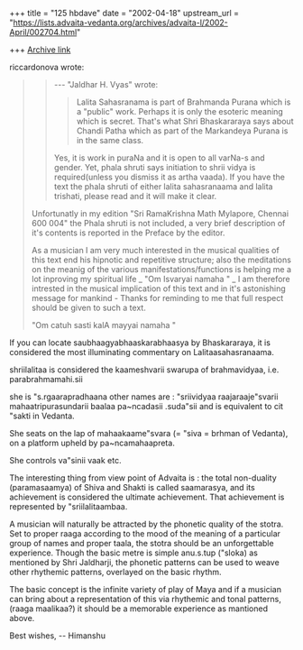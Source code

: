 +++
title = "125 hbdave"
date = "2002-04-18"
upstream_url = "https://lists.advaita-vedanta.org/archives/advaita-l/2002-April/002704.html"

+++
[Archive link](https://lists.advaita-vedanta.org/archives/advaita-l/2002-April/002704.html)

riccardonova wrote:

> >--- "Jaldhar H. Vyas" <jaldhar at BRAINCELLS.COM> wrote:
> >>
> >> Lalita Sahasranama is part of Brahmanda Purana which is a "public"
> >> work.
> >> Perhaps it is only the esoteric meaning which is secret.  That's what
> >> Shri
> >> Bhaskararaya  says about Chandi Patha which as part of the Markandeya
> >> Purana is in the same class.
> >>
> >
> >Yes, it is work in puraNa and it is open to all varNa-s and gender.
> >Yet, phala shruti says initiation to shrii vidya is required(unless you
> >dismiss it as artha vaada). If you have the text the phala shruti of
> >either lalita sahasranaama and lalita trishati, please read and it will
> >make it clear.
> >
>
> Unfortunatly in my edition "Sri RamaKrishna Math Mylapore, Chennai 600 004"
> the Phala shruti is not included, a very brief description of it's contents
> is reported in the Preface by the editor.
>
> As a musician I am very much interested in the musical qualities of this
> text end his hipnotic and repetitive structure; also the meditations on the
> meanig of the various manifestations/functions is helping me a lot
> inproving my spiritual life _ "Om Isvaryai namaha " _  I am therefore
> intrested in the musical implication of this text and in it's astonishing
> message for mankind -
> Thanks for reminding to me that full respect should be given to such a text.
>
> "Om catuh sasti kalA mayyai namaha "

If you can locate  saubhaagyabhaaskarabhaasya   by Bhaskararaya, it is
considered the most illuminating commentary on Lalitaasahasranaama.

shriilalitaa is considered the kaameshvarii swarupa of  brahmavidyaa,
i.e. parabrahmamahi.sii

she is  "s.rgaarapradhaana
other names are :
"sriividyaa  raajaraaje"svarii  mahaatripurasundarii  baalaa  pa~ncadasii
.suda"sii
and is equivalent to  cit "sakti  in Vedanta.

She seats on the lap of mahaakaame"svara (= "siva = brhman of Vedanta),
on a platform upheld by pa~ncamahaapreta.

She controls va"sinii vaak etc.

The interesting thing from view point of Advaita is :
the total non-duality  (paramasaamya) of Shiva and Shakti is called
saamarasya, and its achievement is considered the ultimate achievement.
That achievement is represented by "sriilalitaambaa.

A musician will naturally be attracted by the phonetic quality of the
stotra. Set to proper raaga according to the mood of the meaning of
a particular group of names and proper taala, the stotra should be
an unforgettable  experience.  Though the basic metre is simple anu.s.tup
("sloka) as mentioned by Shri Jaldharji,  the phonetic patterns can be
used to weave other rhythemic patterns, overlayed on the basic rhythm.

The basic concept is the infinite variety of play of Maya and if a musician
can bring about a representation of this via rhythemic and tonal patterns,
(raaga maalikaa?) it should be a  memorable experience as mantioned above.

Best wishes,
-- Himanshu

